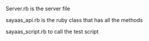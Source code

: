 Server.rb is the server file

sayaas_api.rb is the ruby class that has all the methods

sayaas_script.rb to call the test script
